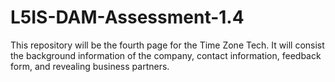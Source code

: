 # L5IS-DAM-Assessment-1.4
This repository will be the fourth page for the Time Zone Tech. It will consist the background information of the company, contact information, feedback form, and revealing business partners. 
